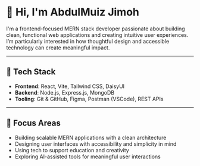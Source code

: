 # 👋 Hi, I'm AbdulMuiz Jimoh

I'm a frontend-focused MERN stack developer passionate about building clean, functional web applications and creating intuitive user experiences. I’m particularly interested in how thoughtful design and accessible technology can create meaningful impact.

---

## 🧰 Tech Stack

- **Frontend**: React, Vite, Tailwind CSS, DaisyUI  
- **Backend**: Node.js, Express.js, MongoDB  
- **Tooling**: Git & GitHub, Figma, Postman (VSCode), REST APIs

---

## 🎯 Focus Areas

- Building scalable MERN applications with a clean architecture  
- Designing user interfaces with accessibility and simplicity in mind  
- Using tech to support education and creativity  
- Exploring AI-assisted tools for meaningful user interactions
